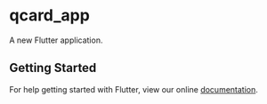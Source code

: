 # qcard_app

A new Flutter application.

## Getting Started

For help getting started with Flutter, view our online
[documentation](https://flutter.io/).
